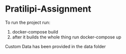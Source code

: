 # Pratilipi-Assignment

To run the project run:

1) docker-compose build
2) after it builds the whole thing run docker-compose up


Custom Data has been provided in the data folder
